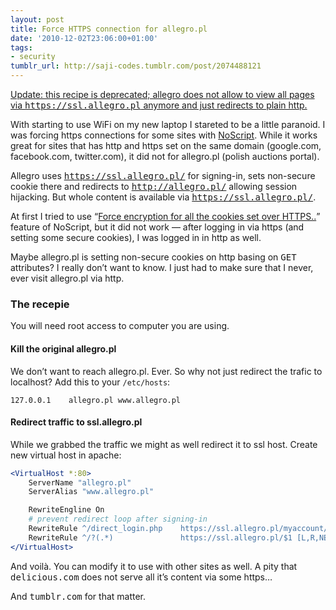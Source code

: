 ```yaml
---
layout: post
title: Force HTTPS conn­ection for allegro.pl
date: '2010-12-02T23:06:00+01:00'
tags:
- security
tumblr_url: http://saji-codes.tumblr.com/post/2074488121
---
```

<ins class=block>
  Update:
  this recipe is deprecated; allegro does not allow to view all pages via <tt>https://ssl.allegro.pl</tt> anymore and just redirects to plain http.
</ins>

With starting to use WiFi on my new laptop I stareted to be a little paranoid.
I was forcing https connections for some sites with
[NoScript].
While it works great for sites that has http and https set on
the same domain (google.com, facebook.com, twitter.com),
it did not for allegro.pl (polish auctions portal).

Allegro uses <tt>https://ssl.allegro.pl/</tt> for signing-in,
sets non-secure cookie there and redirects to <tt>http://allegro.pl/</tt>
allowing session hijacking. But whole content is available
via <tt>https://ssl.allegro.pl/</tt>.

At first I tried to use
<q>[Force encryption for all the cookies set over HTTPS..][NoScriptQ6.4]</q>
feature of NoScript, but it did not work — after logging in via https
(and setting some secure cookies),
I was logged in in http as well.

Maybe allegro.pl is setting non-secure cookies on http basing on <tt>GET</tt> attributes?
I really don’t want to know.
I just had to make sure that I never, ever visit allegro.pl via http.

### The recepie

You will need root access to computer you are using.

#### Kill the original allegro.pl

We don’t want to reach allegro.pl. Ever.
So why not just redirect the trafic to localhost?
Add this to your `/etc/hosts`:

```
127.0.0.1    allegro.pl www.allegro.pl
```

#### Redirect traffic to ssl.allegro.pl

While we grabbed the traffic we might as well redirect it to ssl host.
Create new virtual host in apache:

```apache
<VirtualHost *:80>
    ServerName "allegro.pl"
    ServerAlias "www.allegro.pl"

    RewriteEngline On
    # prevent redirect loop after signing-in
    RewriteRule ^/direct_login.php    https://ssl.allegro.pl/myaccount/ [L,R,NE]
    RewriteRule ^/?(.*)               https://ssl.allegro.pl/$1 [L,R,NE]
</VirtualHost>
```

And voilà.
You can modify it to use with other sites as well.
A pity that <tt>delicious.com</tt> does not serve
all it’s content via some https…

And <tt>tumblr.com</tt> for that matter.



[NoScript]: http://noscript.net/
[NoScriptQ6.4]: http://noscript.net/faq#qa6_4
